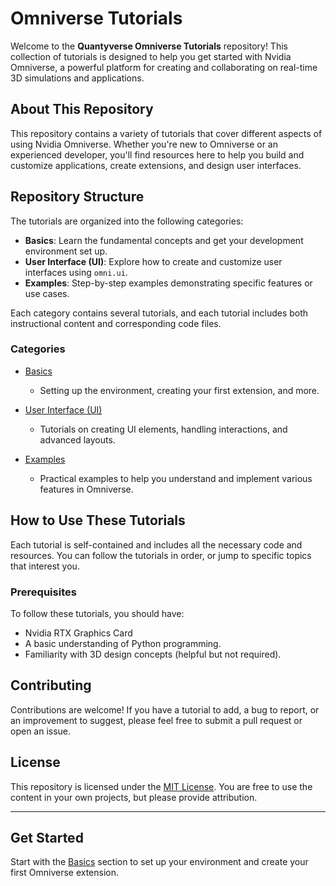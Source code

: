 # Omniverse Tutorials

Welcome to the **Quantyverse Omniverse Tutorials** repository! This collection of tutorials is designed to help you get started with Nvidia Omniverse, a powerful platform for creating and collaborating on real-time 3D simulations and applications.

## About This Repository

This repository contains a variety of tutorials that cover different aspects of using Nvidia Omniverse. Whether you're new to Omniverse or an experienced developer, you'll find resources here to help you build and customize applications, create extensions, and design user interfaces.

## Repository Structure

The tutorials are organized into the following categories:

- **Basics**: Learn the fundamental concepts and get your development environment set up.
- **User Interface (UI)**: Explore how to create and customize user interfaces using `omni.ui`.
- **Examples**: Step-by-step examples demonstrating specific features or use cases.

Each category contains several tutorials, and each tutorial includes both instructional content and corresponding code files.

### Categories

- [Basics](./basics/index.md)
  - Setting up the environment, creating your first extension, and more.
  
- [User Interface (UI)](./ui/index.md)
  - Tutorials on creating UI elements, handling interactions, and advanced layouts.

- [Examples](./examples/index.md)
  - Practical examples to help you understand and implement various features in Omniverse.

## How to Use These Tutorials

Each tutorial is self-contained and includes all the necessary code and resources. You can follow the tutorials in order, or jump to specific topics that interest you.

### Prerequisites

To follow these tutorials, you should have:
- Nvidia RTX Graphics Card
- A basic understanding of Python programming.
- Familiarity with 3D design concepts (helpful but not required).

## Contributing

Contributions are welcome! If you have a tutorial to add, a bug to report, or an improvement to suggest, please feel free to submit a pull request or open an issue.

## License

This repository is licensed under the [MIT License](LICENSE). You are free to use the content in your own projects, but please provide attribution.

---

## Get Started

Start with the [Basics](./basics/index.md) section to set up your environment and create your first Omniverse extension.